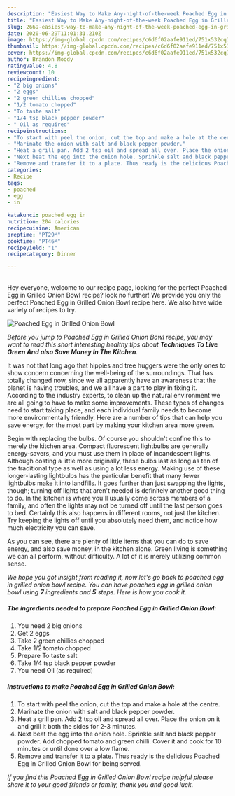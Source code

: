 ```yaml
---
description: "Easiest Way to Make Any-night-of-the-week Poached Egg in Grilled Onion Bowl"
title: "Easiest Way to Make Any-night-of-the-week Poached Egg in Grilled Onion Bowl"
slug: 2669-easiest-way-to-make-any-night-of-the-week-poached-egg-in-grilled-onion-bowl
date: 2020-06-29T11:01:31.210Z
image: https://img-global.cpcdn.com/recipes/c6d6f02aafe911ed/751x532cq70/poached-egg-in-grilled-onion-bowl-recipe-main-photo.jpg
thumbnail: https://img-global.cpcdn.com/recipes/c6d6f02aafe911ed/751x532cq70/poached-egg-in-grilled-onion-bowl-recipe-main-photo.jpg
cover: https://img-global.cpcdn.com/recipes/c6d6f02aafe911ed/751x532cq70/poached-egg-in-grilled-onion-bowl-recipe-main-photo.jpg
author: Brandon Moody
ratingvalue: 4.8
reviewcount: 10
recipeingredient:
- "2 big onions"
- "2 eggs"
- "2 green chillies chopped"
- "1/2 tomato chopped"
- "To taste salt"
- "1/4 tsp black pepper powder"
- " Oil as required"
recipeinstructions:
- "To start with peel the onion, cut the top and make a hole at the centre."
- "Marinate the onion with salt and black pepper powder."
- "Heat a grill pan. Add 2 tsp oil and spread all over. Place the onion on it and grill it both the sides for 2-3 minutes."
- "Next beat the egg into the onion hole. Sprinkle salt and black pepper powder. Add chopped tomato and green chilli. Cover it and cook for 10 minutes or until done over a low flame."
- "Remove and transfer it to a plate. Thus ready is the delicious Poached Egg in Grilled Onion Bowl for being served."
categories:
- Recipe
tags:
- poached
- egg
- in

katakunci: poached egg in 
nutrition: 204 calories
recipecuisine: American
preptime: "PT29M"
cooktime: "PT46M"
recipeyield: "1"
recipecategory: Dinner

---
```

<br>
Hey everyone, welcome to our recipe page, looking for the perfect Poached Egg in Grilled Onion Bowl recipe? look no further! We provide you only the perfect Poached Egg in Grilled Onion Bowl recipe here. We also have wide variety of recipes to try.
<br>


![Poached Egg in Grilled Onion Bowl](https://img-global.cpcdn.com/recipes/c6d6f02aafe911ed/751x532cq70/poached-egg-in-grilled-onion-bowl-recipe-main-photo.jpg)

<i>Before you jump to Poached Egg in Grilled Onion Bowl recipe, you may want to read this short interesting healthy tips about 
<strong>Techniques To Live Green And also Save Money In The Kitchen</strong>.</i>
</br>

It was not that long ago that hippies and tree huggers were the only ones to show concern concerning the well-being of the surroundings. That has totally changed now, since we all apparently have an awareness that the planet is having troubles, and we all have a part to play in fixing it. According to the industry experts, to clean up the natural environment we are all going to have to make some improvements. These types of changes need to start taking place, and each individual family needs to become more environmentally friendly. Here are a number of tips that can help you save energy, for the most part by making your kitchen area more green.

Begin with replacing the bulbs. Of course you shouldn't confine this to merely the kitchen area. Compact fluorescent lightbulbs are generally energy-savers, and you must use them in place of incandescent lights. Although costing a little more originally, these bulbs last as long as ten of the traditional type as well as using a lot less energy. Making use of these longer-lasting lightbulbs has the particular benefit that many fewer lightbulbs make it into landfills. It goes further than just swapping the lights, though; turning off lights that aren't needed is definitely another good thing to do. In the kitchen is where you'll usually come across members of a family, and often the lights may not be turned off until the last person goes to bed. Certainly this also happens in different rooms, not just the kitchen. Try keeping the lights off until you absolutely need them, and notice how much electricity you can save.

As you can see, there are plenty of little items that you can do to save energy, and also save money, in the kitchen alone. Green living is something we can all perform, without difficulty. A lot of it is merely utilizing common sense.


<i>We hope you got insight from reading it, now let's go back to poached egg in grilled onion bowl recipe. You can have poached egg in grilled onion bowl using <strong>7</strong> ingredients and <strong>5</strong> steps. Here is how you cook it.
</i>

##### The ingredients needed to prepare Poached Egg in Grilled Onion Bowl:

1. You need 2 big onions
1. Get 2 eggs
1. Take 2 green chillies chopped
1. Take 1/2 tomato chopped
1. Prepare To taste salt
1. Take 1/4 tsp black pepper powder
1. You need  Oil (as required)


##### Instructions to make Poached Egg in Grilled Onion Bowl:

1. To start with peel the onion, cut the top and make a hole at the centre.
1. Marinate the onion with salt and black pepper powder.
1. Heat a grill pan. Add 2 tsp oil and spread all over. Place the onion on it and grill it both the sides for 2-3 minutes.
1. Next beat the egg into the onion hole. Sprinkle salt and black pepper powder. Add chopped tomato and green chilli. Cover it and cook for 10 minutes or until done over a low flame.
1. Remove and transfer it to a plate. Thus ready is the delicious Poached Egg in Grilled Onion Bowl for being served.


<i>If you find this Poached Egg in Grilled Onion Bowl recipe helpful please share it to your good friends or family, thank you and good luck.</i>
